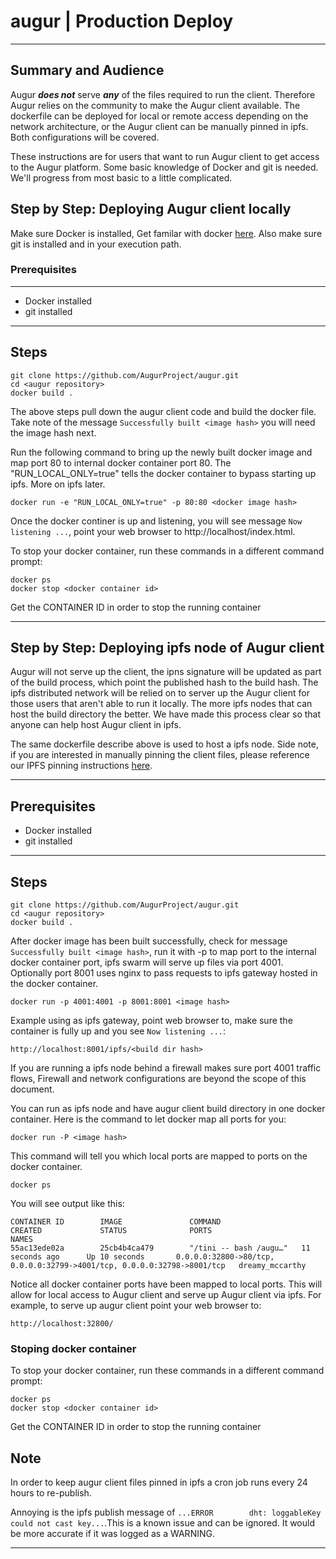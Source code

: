 # augur | Production Deploy

---
## Summary and Audience

Augur **_does not_** serve **_any_** of the files required to run the client. Therefore Augur relies on the community to make the Augur client available. The dockerfile can be deployed for local or remote access depending on the network architecture, or the Augur client can be manually pinned in ipfs. Both configurations will be covered.

These instructions are for users that want to run Augur client to get access to the Augur platform. Some basic knowledge of Docker and git is needed. We'll progress from most basic to a little complicated.

## Step by Step: Deploying Augur client locally

Make sure Docker is installed, Get familar with docker [here](https://docs.docker.com/docker-hub/official_repos/).
Also make sure git is installed and in your execution path.

### Prerequisites
---
* Docker installed
* git installed
---
## Steps

    git clone https://github.com/AugurProject/augur.git
    cd <augur repository>
    docker build .

The above steps pull down the augur client code and build the docker file. Take note of the message `Successfully built <image hash>` you will need the image hash next.

Run the following command to bring up the newly built docker image and map port 80 to internal docker container port 80. The "RUN_LOCAL_ONLY=true" tells the docker container to bypass starting up ipfs. More on ipfs later.

    docker run -e "RUN_LOCAL_ONLY=true" -p 80:80 <docker image hash>

Once the docker continer is up and listening, you will see message `Now listening ...`, point your web browser to http://localhost/index.html.

To stop your docker container, run these commands in a different command prompt:

    docker ps
    docker stop <docker container id>

Get the CONTAINER ID in order to stop the running container

---


## Step by Step: Deploying ipfs node of Augur client

Augur will not serve up the client, the ipns signature will be updated as part of the build process, which point the published hash to the build hash. The ipfs distributed network will be relied on to server up the Augur client for those users that aren't able to run it locally. The more ipfs nodes that can host the build directory the better. We have made this process clear so that anyone can help host Augur client in ipfs.

The same dockerfile describe above is used to host a ipfs node. Side note, if you are interested in manually pinning the client files, please reference our IPFS pinning instructions [here](./ipfs-configuration.md).

---

## Prerequisites

* Docker installed
* git installed

---

## Steps

    git clone https://github.com/AugurProject/augur.git
    cd <augur repository>
    docker build .

After docker image has been built successfully, check for message `Successfully built <image hash>`, run it with -p to map port to the internal docker container port, ipfs swarm will serve up files via port 4001. Optionally port 8001 uses nginx to pass requests to ipfs gateway hosted in the docker container. 

    docker run -p 4001:4001 -p 8001:8001 <image hash>

Example using as ipfs gateway, point web browser to, make sure the container is fully up and you see `Now listening ...`:

    http://localhost:8001/ipfs/<build dir hash>

If you are running a ipfs node behind a firewall makes sure port 4001 traffic flows, Firewall and network configurations are beyond the scope of this document.

You can run as ipfs node and have augur client build directory in one docker container. Here is the command to let docker map all ports for you:

    docker run -P <image hash>

This command will tell you which local ports are mapped to ports on the docker container.

    docker ps

You will see output like this:

    CONTAINER ID        IMAGE               COMMAND                  CREATED             STATUS              PORTS                                                                     NAMES
    55ac13ede02a        25cb4b4ca479        "/tini -- bash /augu…"   11 seconds ago      Up 10 seconds       0.0.0.0:32800->80/tcp, 0.0.0.0:32799->4001/tcp, 0.0.0.0:32798->8001/tcp   dreamy_mccarthy

Notice all docker container ports have been mapped to local ports. This will allow for local access to Augur client and serve up Augur client via ipfs. For example, to serve up augur client point your web browser to:

    http://localhost:32800/

### Stoping docker container
To stop your docker container, run these commands in a different command prompt:

    docker ps
    docker stop <docker container id>

Get the CONTAINER ID in order to stop the running container

## Note

In order to keep augur client files pinned in ipfs a cron job runs every 24 hours to re-publish. 

Annoying is the ipfs publish message of `...ERROR        dht: loggableKey could not cast key...`.This is a known issue and can be ignored. It would be more accurate if it was logged as a WARNING.

---

